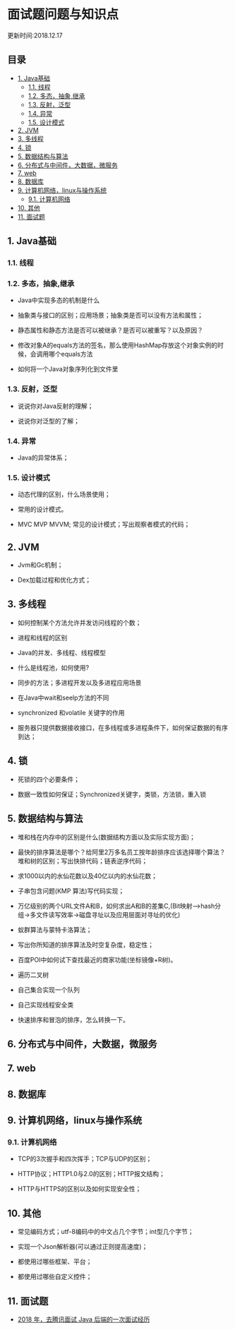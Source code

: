 面试题问题与知识点
===
更新时间:2018.12.17


目录
---
<!-- TOC depthFrom:2 updateOnSave:true -->

- [1. Java基础](#1-java基础)
    - [1.1. 线程](#11-线程)
    - [1.2. 多态，抽象,继承](#12-多态抽象继承)
    - [1.3. 反射，泛型](#13-反射泛型)
    - [1.4. 异常](#14-异常)
    - [1.5. 设计模式](#15-设计模式)
- [2. JVM](#2-jvm)
- [3. 多线程](#3-多线程)
- [4. 锁](#4-锁)
- [5. 数据结构与算法](#5-数据结构与算法)
- [6. 分布式与中间件，大数据，微服务](#6-分布式与中间件大数据微服务)
- [7. web](#7-web)
- [8. 数据库](#8-数据库)
- [9. 计算机网络，linux与操作系统](#9-计算机网络linux与操作系统)
    - [9.1. 计算机网络](#91-计算机网络)
- [10. 其他](#10-其他)
- [11. 面试题](#11-面试题)

<!-- /TOC -->


## 1. Java基础

### 1.1. 线程


  
### 1.2. 多态，抽象,继承
* Java中实现多态的机制是什么


* 抽象类与接口的区别；应用场景；抽象类是否可以没有方法和属性；

* 静态属性和静态方法是否可以被继承？是否可以被重写？以及原因？

* 修改对象A的equals方法的签名，那么使用HashMap存放这个对象实例的时候，会调用哪个equals方法

* 如何将一个Java对象序列化到文件里

### 1.3. 反射，泛型

* 说说你对Java反射的理解；

* 说说你对泛型的了解；
 
### 1.4. 异常

* Java的异常体系；

### 1.5. 设计模式

* 动态代理的区别，什么场景使用；

* 常用的设计模式。

* MVC MVP MVVM; 常见的设计模式；写出观察者模式的代码；

## 2. JVM

* Jvm和Gc机制；

* Dex加载过程和优化方式；
  
## 3. 多线程

* 如何控制某个方法允许并发访问线程的个数；

* 进程和线程的区别

* Java的并发、多线程、线程模型

* 什么是线程池，如何使用?

* 同步的方法；多进程开发以及多进程应用场景

* 在Java中wait和seelp方法的不同

* synchronized 和volatile 关键字的作用

* 服务器只提供数据接收接口，在多线程或多进程条件下，如何保证数据的有序到达；

## 4. 锁

* 死锁的四个必要条件；

* 数据一致性如何保证；Synchronized关键字，类锁，方法锁，重入锁

## 5. 数据结构与算法


* 堆和栈在内存中的区别是什么(数据结构方面以及实际实现方面)；

* 最快的排序算法是哪个？给阿里2万多名员工按年龄排序应该选择哪个算法？堆和树的区别；写出快排代码；链表逆序代码；

* 求1000以内的水仙花数以及40亿以内的水仙花数；

* 子串包含问题(KMP 算法)写代码实现；

* 万亿级别的两个URL文件A和B，如何求出A和B的差集C,(Bit映射-->hash分组->多文件读写效率->磁盘寻址以及应用层面对寻址的优化)

* 蚁群算法与蒙特卡洛算法；

* 写出你所知道的排序算法及时空复杂度，稳定性；

* 百度POI中如何试下查找最近的商家功能(坐标镜像+R树)。

* 遍历二叉树

* 自己集合实现一个队列

* 自己实现线程安全类

* 快速排序和冒泡的排序，怎么转换一下。


## 6. 分布式与中间件，大数据，微服务

## 7. web

## 8. 数据库

## 9. 计算机网络，linux与操作系统

### 9.1. 计算机网络

* TCP的3次握手和四次挥手；TCP与UDP的区别；

* HTTP协议；HTTP1.0与2.0的区别；HTTP报文结构；

* HTTP与HTTPS的区别以及如何实现安全性；

## 10. 其他

* 常见编码方式；utf-8编码中的中文占几个字节；int型几个字节；

* 实现一个Json解析器(可以通过正则提高速度)；

* 都使用过哪些框架、平台；

* 都使用过哪些自定义控件；

## 11. 面试题

* [2018 年，去腾讯面试 Java 后端的一次面试经历](https://blog.csdn.net/hang1995/article/details/79782826)